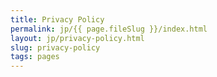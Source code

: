 ```yaml
---
title: Privacy Policy
permalink: jp/{{ page.fileSlug }}/index.html
layout: jp/privacy-policy.html
slug: privacy-policy
tags: pages
---
```



